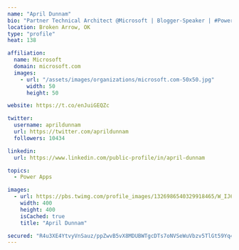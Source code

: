 ```yaml
---
name: "April Dunnam"
bio: "Partner Technical Architect @Microsoft | Blogger-Speaker | #PowerApps, #PowerAutomate, #Office365, #SharePoint | #WIT | #Karaoke Queen"
location: Broken Arrow, OK
type: "profile"
heat: 138

affiliation:
  name: Microsoft
  domain: microsoft.com
  images:
    - url: "/assets/images/organizations/microsoft.com-50x50.jpg"
      width: 50
      height: 50

website: https://t.co/enJuiGEQZc

twitter:
  username: aprildunnam
  url: https://twitter.com/aprildunnam
  followers: 10434

linkedin:
  url: https://www.linkedin.com/public-profile/in/april-dunnam

topics:
  - Power Apps

images:
  - url: https://pbs.twimg.com/profile_images/1326986540329918465/W_IJ6Ih2_400x400.jpg
    width: 400
    height: 400
    isCached: true
    title: "April Dunnam"

secured: "R4u3XE4YtvyVnSauz/ppZwvB5vX8MDUBWTgcDTs7oNVSeWuVbzv5TlGt59Yq4y+NQ6ImvaRYGj/CczjwDWBBzM66DcBlgbTY4tOp+8SgZEH75xi1/ojmkMfxUtT4BzPkxEdyKnVLdwndvJV7jUuVT5RpD6iJyHo32TMqtOVgWKAur1m0/ErbP9mgXC/QdIMjS0HQuqZUUQEcNI0MlDiSLF1ryoBYylTwIAPR3oDfCwDiiWTsm797vfLLCCHBuWaBpJKzJiKR6KM8jkUe5X2GRJFCv0M+7ZZn9lN+0HEAixXz7f0Mk5m0Hnw9n1VUBSOvStgKeTwzP66AOjDYCl2SDBOPf85CGmP1Imrzu0iI+0BhhmQAccUEJJyu8D3F61uTAtmNAWuiyR9TrA7jzECyeYYnnq/n2JE0ampgerYAXj8=;gkA0DOgSaTrdRioTifzWEA=="
---
```


